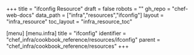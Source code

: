 +++
title = "ifconfig Resource"
draft = false
robots = ""
gh_repo = "chef-web-docs"
data_path = ["infra","resources","ifconfig"]
layout = "infra_resource"
toc_layout = "infra_resource_toc"

[menu]
  [menu.infra]
    title = "ifconfig"
    identifier = "chef_infra/cookbook_reference/resources/ifconfig"
    parent = "chef_infra/cookbook_reference/resources"
+++

<!-- The contents of this page are automatically generated from the ifconfig.yaml file in the data directory. -->
<!-- To suggest a change, edit the https://github.com/chef/chef/blob/main/lib/chef/resource/ifconfig.rb file
      and submit a pull request to the https://github.com/chef/chef repository. -->
